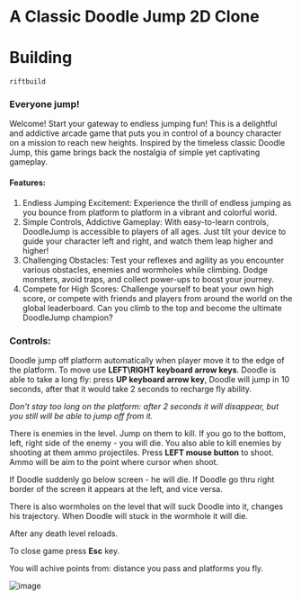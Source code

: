 # A Classic Doodle Jump 2D Clone

# Building
```make
riftbuild
```

### Everyone jump!

Welcome! Start your gateway to endless jumping fun! This is a delightful and addictive arcade game that puts you in control of a bouncy character on a mission to reach new heights. Inspired by the timeless classic Doodle Jump, this game brings back the nostalgia of simple yet captivating gameplay.

#### Features:

1. Endless Jumping Excitement: Experience the thrill of endless jumping as you bounce from platform to platform in a vibrant and colorful world.
2. Simple Controls, Addictive Gameplay: With easy-to-learn controls, DoodleJump is accessible to players of all ages. Just tilt your device to guide your character left and right, and watch them leap higher and higher!
3. Challenging Obstacles: Test your reflexes and agility as you encounter various obstacles, enemies and wormholes while climbing. Dodge monsters, avoid traps, and collect power-ups to boost your journey.
4. Compete for High Scores: Challenge yourself to beat your own high score, or compete with friends and players from around the world on the global leaderboard. Can you climb to the top and become the ultimate DoodleJump champion?

### Controls:

Doodle jump off platform automatically when player move it to the edge of the platform. To move use **LEFT\RIGHT keyboard arrow keys**. Doodle is able to take a long fly: press **UP keyboard arrow key**, Doodle will jump in 10 seconds, after that it would take 2 seconds to recharge fly ability.

_Don't stay too long on the platform: after 2 seconds it will disappear, but you still will be able to jump off from it._

There is enemies in the level. Jump on them to kill. If you go to the bottom, left, right side of the enemy - you will die. You also able to kill enemies by shooting at them ammo projectiles. Press **LEFT mouse button** to shoot. Ammo will be aim to the point where cursor when shoot.

If Doodle suddenly go below screen - he will die. If Doodle go thru right border of the screen it appears at the left, and vice versa.

There is also wormholes on the level that will suck Doodle into it, changes his trajectory.
When Doodle will stuck in the wormhole it will die.

After any death level reloads.

To close game press **Esc** key.

You will achive points from: distance you pass and platforms you fly.

![image](about/gifs/doodlejump_gameplay.gif)
